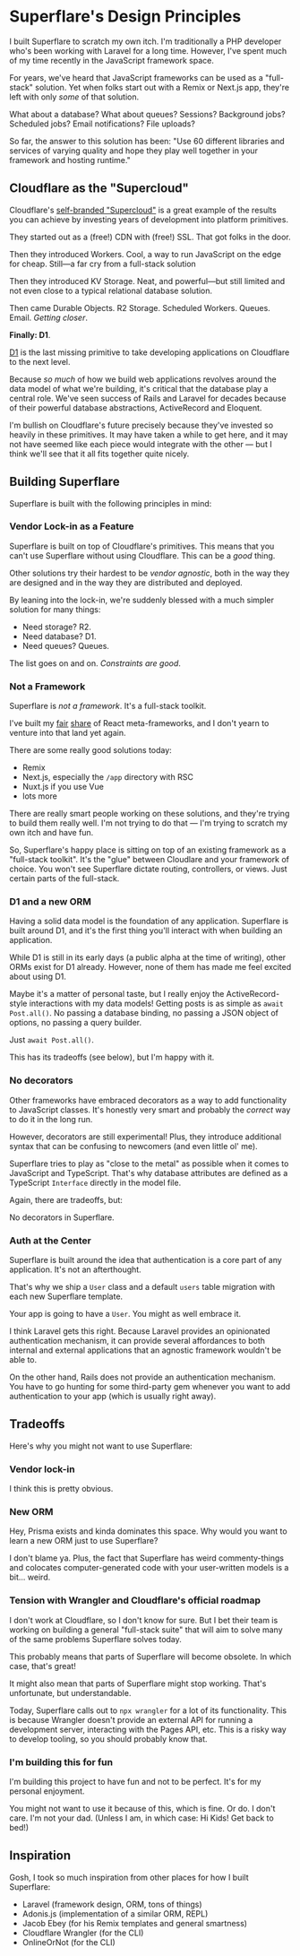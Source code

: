 # Superflare's Design Principles

I built Superflare to scratch my own itch. I'm traditionally a PHP developer who's been working with Laravel for a long time. However, I've spent much of my time recently in the JavaScript framework space.

For years, we've heard that JavaScript frameworks can be used as a "full-stack" solution. Yet when folks start out with a Remix or Next.js app, they're left with only _some_ of that solution.

What about a database? What about queues? Sessions? Background jobs? Scheduled jobs? Email notifications? File uploads?

So far, the answer to this solution has been: "Use 60 different libraries and services of varying quality and hope they play well together in your framework and hosting runtime."

## Cloudflare as the "Supercloud"

Cloudflare's [self-branded "Supercloud"](https://blog.cloudflare.com/welcome-to-the-supercloud-and-developer-week-2022/) is a great example of the results you can achieve by investing years of development into platform primitives.

They started out as a (free!) CDN with (free!) SSL. That got folks in the door.

Then they introduced Workers. Cool, a way to run JavaScript on the edge for cheap. Still—a far cry from a full-stack solution

Then they introduced KV Storage. Neat, and powerful—but still limited and not even close to a typical relational database solution.

Then came Durable Objects. R2 Storage. Scheduled Workers. Queues. Email. _Getting closer_.

**Finally: D1**.

[D1](https://blog.cloudflare.com/introducing-d1/) is the last missing primitive to take developing applications on Cloudflare to the next level.

Because _so much_ of how we build web applications revolves around the data model of what we're building, it's critical that the database play a central role. We've seen success of Rails and Laravel for decades because of their powerful database abstractions, ActiveRecord and Eloquent.

I'm bullish on Cloudflare's future precisely because they've invested so heavily in these primitives. It may have taken a while to get here, and it may not have seemed like each piece would integrate with the other — but I think we'll see that it all fits together quite nicely.

## Building Superflare

Superflare is built with the following principles in mind:

### Vendor Lock-in as a Feature

Superflare is built on top of Cloudflare's primitives. This means that you can't use Superflare without using Cloudflare. This can be a _good_ thing.

Other solutions try their hardest to be _vendor agnostic_, both in the way they are designed and in the way they are distributed and deployed.

By leaning into the lock-in, we're suddenly blessed with a much simpler solution for many things:

- Need storage? R2.
- Need database? D1.
- Need queues? Queues.

The list goes on and on. _Constraints are good_.

### Not a Framework

Superflare is _not a framework_. It's a full-stack toolkit.

I've built my [fair](https://flareact.com/) [share](https://github.com/shopify/hydrogen-v1) of React meta-frameworks, and I don't yearn to venture into that land yet again.

There are some really good solutions today:

- Remix
- Next.js, especially the `/app` directory with RSC
- Nuxt.js if you use Vue
- lots more

There are really smart people working on these solutions, and they're trying to build them really well. I'm not trying to do that — I'm trying to scratch my own itch and have fun.

So, Superflare's happy place is sitting on top of an existing framework as a "full-stack toolkit". It's the "glue" between Cloudlare and your framework of choice. You won't see Superflare dictate routing, controllers, or views. Just certain parts of the full-stack.

### D1 and a new ORM

Having a solid data model is the foundation of any application. Superflare is built around D1, and it's the first thing you'll interact with when building an application.

While D1 is still in its early days (a public alpha at the time of writing), other ORMs exist for D1 already. However, none of them has made me feel excited about using D1.

Maybe it's a matter of personal taste, but I really enjoy the ActiveRecord-style interactions with my data models! Getting posts is as simple as `await Post.all()`. No passing a database binding, no passing a JSON object of options, no passing a query builder.

Just `await Post.all()`.

This has its tradeoffs (see below), but I'm happy with it.

### No decorators

Other frameworks have embraced decorators as a way to add functionality to JavaScript classes. It's honestly very smart and probably the _correct_ way to do it in the long run.

However, decorators are still experimental! Plus, they introduce additional syntax that can be confusing to newcomers (and even little ol' me).

Superflare tries to play as "close to the metal" as possible when it comes to JavaScript and TypeScript. That's why database attributes are defined as a TypeScript `Interface` directly in the model file.

Again, there are tradeoffs, but:

No decorators in Superflare.

### Auth at the Center

Superflare is built around the idea that authentication is a core part of any application. It's not an afterthought.

That's why we ship a `User` class and a default `users` table migration with each new Superflare template.

Your app is going to have a `User`. You might as well embrace it.

I think Laravel gets this right. Because Laravel provides an opinionated authentication mechanism, it can provide several affordances to both internal and external applications that an agnostic framework wouldn't be able to.

On the other hand, Rails does not provide an authentication mechanism. You have to go hunting for some third-party gem whenever you want to add authentication to your app (which is usually right away).

## Tradeoffs

Here's why you might not want to use Superflare:

### Vendor lock-in

I think this is pretty obvious.

### New ORM

Hey, Prisma exists and kinda dominates this space. Why would you want to learn a new ORM just to use Superflare?

I don't blame ya. Plus, the fact that Superflare has weird commenty-things and colocates computer-generated code with your user-written models is a bit... weird.

### Tension with Wrangler and Cloudflare's official roadmap

I don't work at Cloudflare, so I don't know for sure. But I bet their team is working on building a general "full-stack suite" that will aim to solve many of the same problems Superflare solves today.

This probably means that parts of Superflare will become obsolete. In which case, that's great!

It might also mean that parts of Superflare might stop working. That's unfortunate, but understandable.

Today, Superflare calls out to `npx wrangler` for a lot of its functionality. This is because Wrangler doesn't provide an external API for running a development server, interacting with the Pages API, etc. This is a risky way to develop tooling, so you should probably know that.

### I'm building this for fun

I'm building this project to have fun and not to be perfect. It's for my personal enjoyment.

You might not want to use it because of this, which is fine. Or do. I don't care. I'm not your dad. (Unless I am, in which case: Hi Kids! Get back to bed!)

## Inspiration

Gosh, I took so much inspiration from other places for how I built Superflare:

- Laravel (framework design, ORM, tons of things)
- Adonis.js (implementation of a similar ORM, REPL)
- Jacob Ebey (for his Remix templates and general smartness)
- Cloudflare Wrangler (for the CLI)
- OnlineOrNot (for the CLI)
